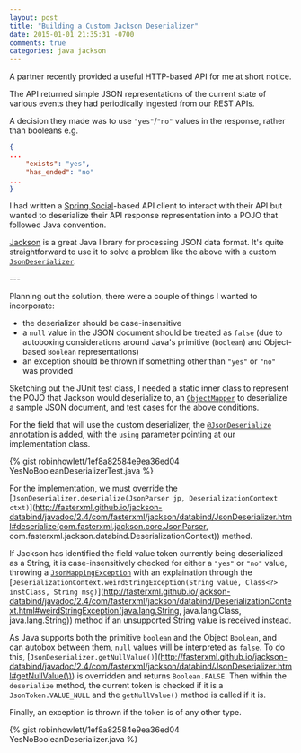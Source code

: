 ```yaml
---
layout: post
title: "Building a Custom Jackson Deserializer"
date: 2015-01-01 21:35:31 -0700
comments: true
categories: java jackson
---
```


A partner recently provided a useful HTTP-based API for me at short notice. 

The API returned simple JSON representations of the current state of various events they had periodically ingested from our REST APIs.

A decision they made was to use `"yes"`/`"no"` values in the response, rather than booleans e.g.

``` json
{
...
	"exists": "yes",
	"has_ended": "no"
...
}
```

I had written a [Spring Social](http://projects.spring.io/spring-social/)-based API client to interact with their API but wanted to deserialize their API response representation into a POJO that followed Java convention.

[Jackson](http://wiki.fasterxml.com/JacksonHome) is a great Java library for processing JSON data format. It's quite straightforward to use it to solve a problem like the above with a custom [`JsonDeserializer`](http://fasterxml.github.io/jackson-databind/javadoc/2.4/com/fasterxml/jackson/databind/JsonDeserializer.html).

<!-- more -->

<p>
---

Planning out the solution, there were a couple of things I wanted to incorporate:

* the deserializer should be case-insensitive
* a `null` value in the JSON document should be treated as `false` (due to autoboxing considerations around Java's primitive (`boolean`) and Object-based `Boolean` representations)
* an exception should be thrown if something other than `"yes"` or `"no"` was provided

Sketching out the JUnit test class, I needed a static inner class to represent the POJO that Jackson would deserialize to, an [`ObjectMapper`](http://fasterxml.github.io/jackson-databind/javadoc/2.4/com/fasterxml/jackson/databind/ObjectMapper.html) to deserialize a sample JSON document, and test cases for the above conditions.

For the field that will use the custom deserializer, the [`@JsonDeserialize`](http://fasterxml.github.io/jackson-databind/javadoc/2.4/com/fasterxml/jackson/databind/annotation/JsonDeserialize.html) annotation is added, with the `using` parameter pointing at our implementation class.

{% gist robinhowlett/1ef8a82584e9ea36ed04 YesNoBooleanDeserializerTest.java %}

For the implementation, we must override the [`JsonDeserializer.deserialize(JsonParser jp, DeserializationContext ctxt)`](http://fasterxml.github.io/jackson-databind/javadoc/2.4/com/fasterxml/jackson/databind/JsonDeserializer.html#deserialize(com.fasterxml.jackson.core.JsonParser, com.fasterxml.jackson.databind.DeserializationContext\)) method. 

If Jackson has identified the field value token currently being deserialized as a String, it is case-insensitively checked for either a `"yes"` or `"no"` value, throwing a [`JsonMappingException`](http://fasterxml.github.io/jackson-databind/javadoc/2.4/com/fasterxml/jackson/databind/JsonMappingException.html) with an explaination through the [`DeserializationContext.weirdStringException(String value, Class<?> instClass, String msg)`](http://fasterxml.github.io/jackson-databind/javadoc/2.4/com/fasterxml/jackson/databind/DeserializationContext.html#weirdStringException(java.lang.String, java.lang.Class, java.lang.String\)) method if an unsupported String value is received instead.

As Java supports both the primitive `boolean` and the Object `Boolean`, and can autobox between them, `null` values will be interpreted as `false`. To do this, [`JsonDeserializer.getNullValue()`](http://fasterxml.github.io/jackson-databind/javadoc/2.4/com/fasterxml/jackson/databind/JsonDeserializer.html#getNullValue(\)) is overridden and returns `Boolean.FALSE`. Then within the `deserialize` method, the current token is checked if it is a `JsonToken.VALUE_NULL` and the `getNullValue()` method is called if it is.

Finally, an exception is thrown if the token is of any other type.

{% gist robinhowlett/1ef8a82584e9ea36ed04 YesNoBooleanDeserializer.java %}

